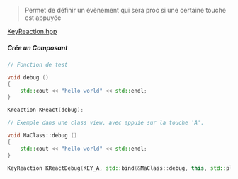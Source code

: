 > Permet de définir un évènement qui sera proc si une certaine touche est appuyée

[KeyReaction.hpp](../../engine/include/components/KeyReaction.hpp)

##### Crée un Composant

```C++
// Fonction de test

void debug ()
{
	std::cout << "hello world" << std::endl;
}

Kreaction KReact(debug);

```

```C++
// Exemple dans une class view, avec appuie sur la touche 'A'.

void MaClass::debug ()
{
	std::cout << "hello world" << std::endl;
}

KeyReaction KReactDebug(KEY_A, std::bind(&MaClass::debug, this, std::placeholders::_1));

```